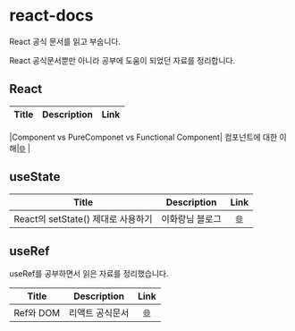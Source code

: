 # react-docs

React 공식 문서를 읽고 부숩니다.

React 공식문서뿐만 아니라 공부에 도움이 되었던 자료를 정리합니다.

## React

| Title | Description | Link |
| :---: | :---------: | :--: |

|Component vs PureComponet vs Functional Component| 컴포넌트에 대한 이해|<a href="https://usecode.pw/react-%EC%9D%B4%ED%95%B4-%EA%B8%B0%EC%B4%88-class-vs-pure-vs-function-component/" target="_blank">🌐</a> |

## useState

|               Title                |   Description   |                                          Link                                          |
| :--------------------------------: | :-------------: | :------------------------------------------------------------------------------------: |
| React의 setState() 제대로 사용하기 | 이화랑님 블로그 | <a href="https://leehwarang.github.io/2020/07/28/setState.html" target="_blank">🌐</a> |

## useRef

useRef를 공부하면서 읽은 자료를 정리했습니다.

|   Title   |   Description   |                                        Link                                        |
| :-------: | :-------------: | :--------------------------------------------------------------------------------: |
| Ref와 DOM | 리액트 공식문서 | <a href="https://ko.reactjs.org/docs/refs-and-the-dom.html" target="_blank">🌐</a> |
